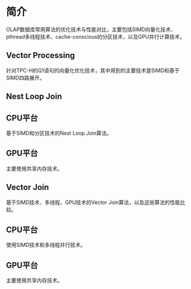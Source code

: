 # 简介

OLAP数据库常用算法的优化技术与性能对比，主要包括SIMD向量化技术、pthread多线程技术、cache-conscious的分区技术，以及GPU并行计算技术。

## Vector Processing

针对TPC-H的Q1语句的向量化优化技术，其中用到的主要技术是SIMD和基于SIMD四路展开。

## Nest Loop Join

## CPU平台

基于SIMD和分区技术的Nest Loop Join算法。

## GPU平台

主要使用共享内存技术。

## Vector Join

基于SIMD技术、多线程、GPU技术的Vector Join算法，以及这些算法的性能比较。

## CPU平台

使用SIMD技术和多线程并行技术。

## GPU平台

主要使用共享内存技术。




